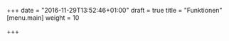 +++
date = "2016-11-29T13:52:46+01:00"
draft = true
title = "Funktionen"
[menu.main]
    weight = 10

+++

